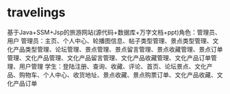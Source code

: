 # travelings
基于Java+SSM+Jsp的旅游网站(源代码+数据库+万字文档+ppt)角色：管理员、用户  管理员：主页、个人中心、轮播图信息、帖子类型管理、景点类型管理、文化产品类型管理、论坛管理、景点管理、景点留言管理、景点收藏管理、景点订单管理、文化产品管理、文化产品留言管理、文化产品收藏管理、文化产品订单管理、用户管理  学生：登陆注册、查询、收藏、评论、首页、论坛景点、文化产品、购物车、个人中心、收货地址、景点收藏、景点购票订单、文化产品收藏、文化产品订单
